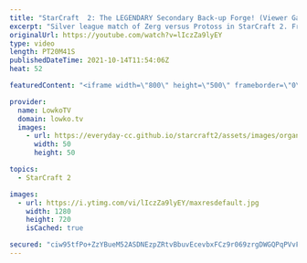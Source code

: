 ```yaml
---
title: "StarCraft  2: The LEGENDARY Secondary Back-up Forge! (Viewer Game)"
excerpt: "Silver league match of Zerg versus Protoss in StarCraft 2. From a Spine Crawler rush into a more macro focused game. If you have an awesome game of StarCraft 2 you want me to cast, you can submit to replays@lowko.tv.  Support my work on Patreon: http://www.patreon.com/lowkotv Become a YouTube member:"
originalUrl: https://youtube.com/watch?v=lIczZa9lyEY
type: video
length: PT20M41S
publishedDateTime: 2021-10-14T11:54:06Z
heat: 52

featuredContent: "<iframe width=\"800\" height=\"500\" frameborder=\"0\" src=\"https://www.youtube.com/embed/lIczZa9lyEY\" allow=\"accelerometer; autoplay; encrypted-media; gyroscope; picture-in-picture\" allowfullscreen></iframe>"

provider:
  name: LowkoTV
  domain: lowko.tv
  images:
    - url: https://everyday-cc.github.io/starcraft2/assets/images/organizations/lowko.tv-50x50.jpg
      width: 50
      height: 50

topics:
  - StarCraft 2

images:
  - url: https://i.ytimg.com/vi/lIczZa9lyEY/maxresdefault.jpg
    width: 1280
    height: 720
    isCached: true

secured: "ciw95tfPo+ZzYBueM52ASDNEzpZRtvBbuvEcevbxFCz9r069zrgDWGQPqPVvF3nxZAvVDh4GPbgcSkITUPJBrD/qgy5wb+uuKfJxJxOGaDSukvZsF0ishmgyckmJYmmljwBXMnPUJAIRxEd9Irb7mYLy4plfh52UqVi2J1TcheEeRM+7usDHbrH/Jqkmpa8xjKDO+MZYOyeTXhcfeQ0EJaz4LkL2gYSznOJf63D2l8HvfAsHPMjowQmlhn70q8xsXkrAmq1pCm4heKzvWxC4OAjjcAp37oLv9EOlBEmuRkB/xe3oFHaPpnGs5a3t/DAObd2MQhn2FdtX3SR5fVXh+UGDGf7wZ5NZZoQoUtbg2PoATFHVv9JfFpqViMOy9kXVUyluEJ77GUW+ZXMewcrc3dPwDtjzTtAhQmmqZI+YVW/k8TwRjvaUdEKXlpD6HeXG;QEguIaEwDEdXp43OwRlKgQ=="
---
```


